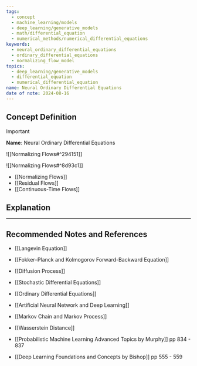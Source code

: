 ```yaml
---
tags:
  - concept
  - machine_learning/models
  - deep_learning/generative_models
  - math/differential_equation
  - numerical_methods/numerical_differential_equations
keywords:
  - neural_ordinary_differential_equations
  - ordinary_differential_equations
  - normalizing_flow_model
topics:
  - deep_learning/generative_models
  - differential_equation
  - numerical_differential_equation
name: Neural Ordinary Differential Equations
date of note: 2024-08-16
---
```


## Concept Definition

>[!important]
>**Name**: Neural Ordinary Differential Equations

![[Normalizing Flows#^294151]]

![[Normalizing Flows#^8d93c1]]

- [[Normalizing Flows]]
- [[Residual Flows]]
- [[Continuous-Time Flows]]


## Explanation




-----------
##  Recommended Notes and References


- [[Langevin Equation]]
- [[Fokker–Planck and Kolmogorov Forward-Backward Equation]]
- [[Diffusion Process]]
- [[Stochastic Differential Equations]]
- [[Ordinary Differential Equations]]
- [[Artificial Neural Network and Deep Learning]]


- [[Markov Chain and Markov Process]]

- [[Wasserstein Distance]]
- [[Probabilistic Machine Learning Advanced Topics by Murphy]] pp 834 - 837
- [[Deep Learning Foundations and Concepts by Bishop]] pp 555 - 559